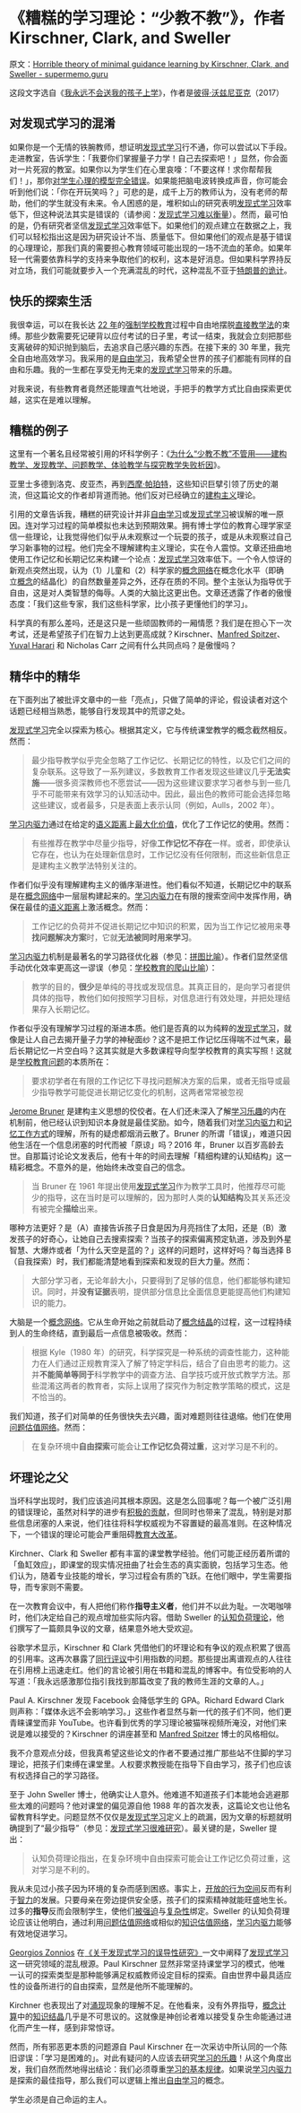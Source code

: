 # 《糟糕的学习理论：“少教不教”》，作者 Kirschner, Clark, and Sweller

原文：[Horrible theory of minimal guidance learning by Kirschner, Clark, and Sweller - supermemo.guru](https://supermemo.guru/wiki/Horrible_theory_of_minimal_guidance_learning_by_Kirschner,_Clark,_and_Sweller)

这段文字选自《[我永远不会送我的孩子上学](https://supermemo.guru/wiki/Problem_of_Schooling)》，作者是[彼得·沃兹尼亚克](https://supermemo.guru/wiki/Piotr_Wozniak)（2017）

## 对发现式学习的混淆

如果你是一个无情的铁腕教师，想证明[发现式学习](https://supermemo.guru/wiki/Discovery_learning)行不通，你可以尝试以下手段。走进教室，告诉学生：「我要你们掌握量子力学！自己去探索吧！」显然，你会面对一片死寂的教室。如果你以为学生们在心里哀嚎：「不要这样！求你帮帮我们！」，那你[对学生心理的模型完全错误](https://supermemo.guru/wiki/Educational_empathy)。如果能把脑电波转换成声音，你可能会听到他们说：「你在开玩笑吗？」可悲的是，成千上万的教师认为，没有老师的帮助，他们的学生就没有未来。令人困惑的是，堆积如山的研究表明[发现式学习](https://supermemo.guru/wiki/Discovery_learning)效率低下，但这种说法其实是错误的（请参阅：[发现式学习难以衡量](https://supermemo.guru/wiki/Discovery_learning_is_hard_to_measure)）。然而，最可怕的是，仍有研究者坚信[发现式学习](https://supermemo.guru/wiki/Discovery_learning)效率低下。如果他们的观点建立在数据之上，我们可以轻松指出这是因为研究设计不当、质量低下。但如果他们的观点是基于错误的心理理论，那我们真的需要担心教育领域可能出现的一场不流血的革命。如果年轻一代需要依靠科学的支持来争取他们的权利，这本是好消息。但如果科学界持反对立场，我们可能就要步入一个充满混乱的时代，这种混乱不亚于[特朗普的诡计](https://supermemo.guru/wiki/Donald_Trump)。

## 快乐的探索生活

我很幸运，可以在我长达 [22 年](https://supermemo.guru/wiki/My_qualifications)的[强制学校教育](https://supermemo.guru/wiki/Compulsory_schooling)过程中自由地摆脱[直接教学法](https://supermemo.guru/wiki/Direct_instruction)的束缚。那些少数需要死记硬背以应付考试的日子里，考试一结束，我就会立刻把那些支离破碎的知识抛到脑后，去追求自己感兴趣的东西。在接下来的 30 年里，我完全自由地高效学习。我采用的是[自由学习](https://supermemo.guru/wiki/Free_learning)，我希望全世界的孩子们都能有同样的自由和乐趣。我的一生都在享受无拘无束的[发现式学习](https://supermemo.guru/wiki/Discovery_learning)带来的乐趣。

对我来说，有些教育者竟然还能理直气壮地说，手把手的教学方式比自由探索更优越，这实在是难以理解。

## 糟糕的例子

这里有一个著名且经常被引用的坏科学例子：《[为什么“少教不教”不管用——建构教学、发现教学、问题教学、体验教学与探究教学失败析因](https://www.tandfonline.com/doi/abs/10.1207/s15326985ep4102_1)》。

亚里士多德到洛克、皮亚杰，再到[西摩·帕珀特](https://supermemo.guru/wiki/Seymour_Papert)，这些知识巨擘引领了历史的潮流，但这篇论文的作者却背道而驰。他们反对已经确立的[建构主义](https://en.wikipedia.org/wiki/Constructivism_(philosophy_of_education))理论。

引用的文章告诉我，糟糕的研究设计并非[自由学习](https://supermemo.guru/wiki/Free_learning)或[发现式学习](https://supermemo.guru/wiki/Discovery_learning)被误解的唯一原因。连对学习过程的简单模拟也未达到预期效果。拥有博士学位的教育心理学家坚信一些理论，让我觉得他们似乎从未观察过一个玩耍的孩子，或是从未观察过自己学习新事物的过程。他们完全不理解建构主义理论，实在令人震惊。文章还扭曲地使用工作记忆和长期记忆来构建一个论点：[发现式学习](https://supermemo.guru/wiki/Discovery_learning)效率低下。一个令人惊讶的新观点突然出现，认为（1）儿童和（2）科学家的[概念网络](https://supermemo.guru/wiki/Concept_network)在概念化水平（即确立[概念](https://supermemo.guru/wiki/Concept)的结晶化）的自然数量差异之外，还存在质的不同。整个主张认为指导优于自由，这是对人类智慧的侮辱。人类的大脑比这更出色。文章还透露了作者的傲慢态度：「我们这些专家，我们这些科学家，比小孩子更懂他们的学习」。

科学真的有那么差吗，还是这只是一些顽固教师的一厢情愿？我们是在担心下一次考试，还是希望孩子们在智力上达到更高成就？Kirschner、[Manfred Spitzer](https://supermemo.guru/wiki/Manfred_Spitzer)、[Yuval Harari](https://supermemo.guru/wiki/Yuval_Harari) 和 Nicholas Carr 之间有什么共同点吗？是傲慢吗？

## 精华中的精华

在下面列出了被批评文章中的一些「亮点」，只做了简单的评论，假设读者对这个话题已经相当熟悉，能够自行发现其中的荒谬之处。

[发现式学习](https://supermemo.guru/wiki/Discovery_learning)完全以探索为核心。根据其定义，它与传统课堂教学的概念截然相反。然而：

> 最少指导教学似乎完全忽略了工作记忆、长期记忆的特性，以及它们之间的复杂联系。这导致了一系列建议，多数教育工作者发现这些建议几乎**无法实施**——很多资深教师也不愿尝试——因为这些建议要求学习者参与到一些几乎不可能带来有效学习的认知活动中。因此，最出色的教师可能会选择忽略这些建议，或者最多，只是表面上表示认同（例如，Aulls，2002 年）。

[学习内驱力](https://supermemo.guru/wiki/Learn_drive)通过在给定的[语义距离](https://supermemo.guru/wiki/Semantic_distance)上[最大化价值](https://supermemo.guru/wiki/Knowledge_valuation_network)，优化了工作记忆的使用。然而：

> 有些推荐在教学中尽量少指导，好像**工作记忆不存在**一样。或者，即使承认它存在，也认为在处理新信息时，工作记忆没有任何限制，而这些新信息正是建构主义教学法特别关注的。

作者们似乎没有理解建构主义的循序渐进性。他们看似不知道，长期记忆中的联系是在[概念网络](https://supermemo.guru/wiki/Concept_network)中一层层构建起来的。[学习内驱力](https://supermemo.guru/wiki/Learn_drive)在有限的搜索空间中发挥作用，确保在最佳的[语义距离](https://supermemo.guru/wiki/Semantic_distance)上激活概念。然而：

> 工作记忆的负荷并不促进长期记忆中知识的积累，因为当工作记忆被用来**寻找问题解决方案**时，它就**无法被同时用来学习**。

[学习内驱力](https://supermemo.guru/wiki/Learn_drive)机制是最著名的学习路径优化器（参见：[拼图比喻](https://supermemo.guru/wiki/Jigsaw_puzzle_metaphor)）。作者们显然坚信手动优化效率更高这一谬误（参见：[学校教育的爬山比喻](https://supermemo.guru/wiki/Mountain_climb_metaphor_of_schooling)）：

> 教学的目的，**很少**是单纯的寻找或发现信息。其真正目的，是向学习者提供具体的指导，教他们如何按照学习目标，对信息进行有效处理，并把处理结果存入长期记忆。

作者似乎没有理解学习过程的渐进本质。他们是否真的以为纯粹的[发现式学习](https://supermemo.guru/wiki/Discovery_learning)，就像是让人自己去揭开量子力学的神秘面纱？这不是把工作记忆压得喘不过气来，最后长期记忆一片空白吗？这其实就是大多数课程导向型学校教育的真实写照！这就是[学校教育问题](https://supermemo.guru/wiki/Problem_of_schooling)的本质所在：

> 要求初学者在有限的工作记忆下寻找问题解决方案的后果，或者无指导或最少指导教学可能促进长期记忆变化的机制，这两者常常被忽视

[Jerome Bruner](https://en.wikipedia.org/wiki/Jerome_Bruner) 是建构主义思想的佼佼者。在人们还未深入了解[学习乐趣](https://supermemo.guru/wiki/Pleasure_of_learning)的内在机制前，他已经认识到知识本身就是最佳奖励。如今，随着我们对[学习内驱力](https://supermemo.guru/wiki/Learn_drive)和[记忆工作方式](https://supermemo.guru/wiki/Neurostatistical_model_of_memory)的理解，所有的疑虑都烟消云散了。Bruner 的所谓「错误」，难道只因他生活在一个信息闭塞的时代而被「原谅」吗？2016 年，Bruner 以百岁高龄去世。自那篇讨论论文发表后，他有十年的时间去理解「精细构建的认知结构」这一精彩概念。不意外的是，他始终未改变自己的信念。

> 当 Bruner 在 1961 年提出使用[发现式学习](https://supermemo.guru/wiki/Discovery_learning)作为教学工具时，他推荐尽可能少的指导，这在当时是可以理解的，因为那时人类的**认知结构**及其关系还没有被完全**描绘**出来。

哪种方法更好？是（A）直接告诉孩子日食是因为月亮挡住了太阳，还是（B）激发孩子的好奇心，让她自己去搜索探索？当孩子的探索偏离预定轨道，涉及到外星智慧、大爆炸或者「为什么天空是蓝的？」这样的问题时，这样好吗？每当选择 B（自我探索）时，我们都能清楚地看到探索和发现的巨大力量。然而：

> 大部分学习者，无论年龄大小，只要得到了足够的信息，他们都能够构建知识。同时，并**没有证据**表明，提供部分信息比全面信息更能提高他们构建知识的能力。

大脑是一个[概念网络](https://supermemo.guru/wiki/Concept_network)。它从生命开始之前就启动了[概念结晶](https://supermemo.guru/wiki/Generalization)的过程，这一过程持续到人的生命终结，直到最后一点信息被吸收。然而：

> 根据 Kyle（1980 年）的研究，科学探究是一种系统的调查性能力，这种能力在人们通过正规教育深入了解了特定学科后，结合了自由思考的能力。这并**不能简单等同于**科学教学中的调查方法、自学技巧或开放式教学方法。那些混淆这两者的教育者，实际上误用了探究作为制定教学策略的模式，这是不恰当的。

我们知道，孩子们对简单的任务很快失去兴趣，面对难题则往往退缩。他们在使用[问题估值网络](https://supermemo.guru/wiki/Problem_valuation_network)。然而：

> 在复杂环境中**自由探索**可能会让**工作记忆负荷过重**，这对学习是不利的。

## 坏理论之父

当坏科学出现时，我们应该追问其根本原因。这是怎么回事呢？每一个被广泛引用的错误理论，虽然对科学的进步有[积极的贡献](https://supermemo.guru/wiki/Value_of_wrong_models)，但同时也带来了混乱，特别是对那些信息闭塞的人来说，他们往往将科学权威视为不容置疑的最高准则。在这种情况下，一个错误的理论可能会严重阻碍[教育大改革](https://supermemo.guru/wiki/Grand_Education_Reform)。

Kirchner、Clark 和 Sweller 都有丰富的课堂教学经验。他们可能正经历着所谓的「鱼缸效应」，即课堂的现实情况扭曲了社会生态的真实面貌，包括学习生态。他们认为，随着专业技能的增长，学习过程会有质的飞跃。在他们眼中，学生需要指导，而专家则不需要。

在一次教育会议中，有人把他们称作**指导主义者**，他们并不以此为耻。一次喝咖啡时，他们决定给自己的观点增加些实际内容。借助 Sweller 的[认知负荷理论](https://supermemo.guru/wiki/Cognitive_load_theory)，他们撰写了一篇颇具争议的文章，结果意外地大受欢迎。

谷歌学术显示，Kirschner 和 Clark 凭借他们的坏理论和有争议的观点积累了很高的引用率。这再次暴露了[同行评议](https://supermemo.guru/wiki/Peer_review)中引用指数的问题。那些提出离谱观点的人往往在引用榜上迅速走红。他们的言论被引用在书籍和混乱的博客中。有位受影响的人写道：「我永远感激那位指引我找到那篇改变了我的教师生涯的文章的人。」

Paul A. Kirschner 发现 Facebook 会降低学生的 GPA。Richard Edward Clark 则声称：「媒体永远不会影响学习。」这些作者显然与新一代的孩子们不同，他们更青睐课堂而非 YouTube。也许看到优秀的学习理论被猫咪视频所淹没，对他们来说是难以接受的？Kirschner 的讲座甚至和 [Manfred Spitzer](https://supermemo.guru/wiki/Manfred_Spitzer) 博士的风格相似。

我不介意观点分歧，但我真希望这些论文的作者不要通过推广那些站不住脚的学习理论，把孩子们束缚在课堂里。人权要求教授能在指导下自由学习，孩子们也应该有权选择自己的学习路径。

至于 John Sweller 博士，他确实让人意外。他难道不知道孩子们本能地会逃避那些太难的问题吗？他对课堂的偏见源自他 1988 年的首次发表，这篇论文也让他名留教育科学史。问题显然不仅仅是[发现式学习](https://supermemo.guru/wiki/Discovery_learning)定义上的疏漏，因为文章的标题就明确提到了“最少指导”（参见：[发现式学习很难研究](https://supermemo.guru/wiki/It_is_hard_to_research_discovery_learning)）。最关键的是，Sweller 提出：

> 认知负荷理论指出，在复杂环境中自由探索可能会让工作记忆负荷过重，这对学习是不利的。

我从未见过小孩子因为环境的复杂而感到困惑。事实上，[开放的行为空间](https://supermemo.guru/wiki/Open_behavioral_spaces)反而有利于[智力](https://supermemo.guru/wiki/Intelligence)的发展。只要母亲在旁边提供安全感，孩子们的探索精神就能旺盛地生长。过多的**指导**反而会限制学生，使他们[被强迫](https://supermemo.guru/wiki/Coercive_learning)与[复杂性](https://supermemo.guru/wiki/Complexity)绑定。Sweller 的认知负荷理论应该让他明白，通过利用[问题估值网络](https://supermemo.guru/wiki/Problem_valuation_network)或相似的[知识估值网络](https://supermemo.guru/wiki/Knowledge_valuation_network)，[学习内驱力](https://supermemo.guru/wiki/Learn_drive)能够有效地促进学习。

[Georgios Zonnios](https://supermemo.guru/wiki/Georgios_Zonnios) 在[《关于发现式学习的误导性研究》](https://supermemo.guru/wiki/It_is_hard_to_research_discovery_learning)一文中阐释了[发现式学习](https://supermemo.guru/wiki/Discovery_learning)这一研究领域的混乱根源。Paul Kirschner 显然非常坚持课堂学习的模式，他唯一认可的探索类型是那种能够满足权威教师设定目标的探索。自由世界中最具适应性的设备所进行的自由探索，显然是他所不能理解的。

Kirchner 也表现出了对[涌现](https://supermemo.guru/wiki/Emergence)现象的理解不足。在他看来，没有外界指导，[概念计算](https://supermemo.guru/wiki/Conceptual_computation)中的[知识结晶](https://supermemo.guru/wiki/Crystallization_of_knowledge)几乎是不可思议的。这就像是神创论者难以接受复杂生命能通过进化而产生一样，感到非常惊讶。

然而，所有邪恶更本质的问题源自 Paul Kirschner 在一次采访中所认同的一个陈旧谬误：「学习是困难的」。对此有疑问的人应该去研究[学习的乐趣](https://supermemo.guru/wiki/Pleasure_of_learning)！从这个角度出发，我们自然而然地得出结论：我们必须尊重[学习的基本规律](https://supermemo.guru/wiki/Fundamental_law_of_learning)。如果说[学习内驱力](https://supermemo.guru/wiki/Learn_drive)是探索的最佳指导，那么我们可以逻辑上推出[自由学习](https://supermemo.guru/wiki/Free_learning)的概念。

学生必须是自己命运的主人。